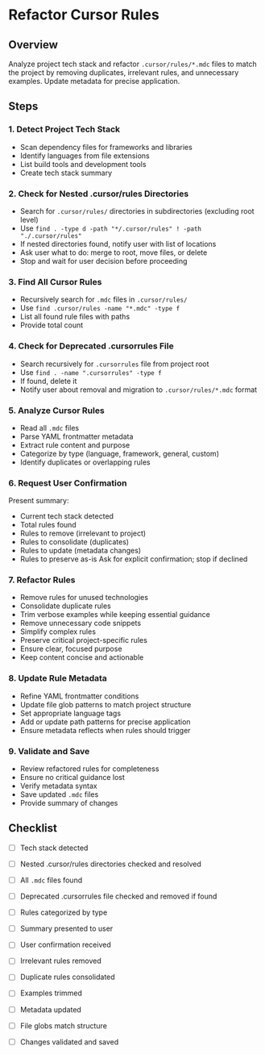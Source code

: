 # Refactor Cursor Rules

## Overview
Analyze project tech stack and refactor `.cursor/rules/*.mdc` files to match the project by removing duplicates, irrelevant rules, and unnecessary examples. Update metadata for precise application.

## Steps

### 1. Detect Project Tech Stack
- Scan dependency files for frameworks and libraries
- Identify languages from file extensions
- List build tools and development tools
- Create tech stack summary

### 2. Check for Nested .cursor/rules Directories
- Search for `.cursor/rules/` directories in subdirectories (excluding root level)
- Use `find . -type d -path "*/.cursor/rules" ! -path "./.cursor/rules"`
- If nested directories found, notify user with list of locations
- Ask user what to do: merge to root, move files, or delete
- Stop and wait for user decision before proceeding

### 3. Find All Cursor Rules
- Recursively search for `.mdc` files in `.cursor/rules/`
- Use `find .cursor/rules -name "*.mdc" -type f`
- List all found rule files with paths
- Provide total count

### 4. Check for Deprecated .cursorrules File
- Search recursively for `.cursorrules` file from project root
- Use `find . -name ".cursorrules" -type f`
- If found, delete it
- Notify user about removal and migration to `.cursor/rules/*.mdc` format

### 5. Analyze Cursor Rules
- Read all `.mdc` files
- Parse YAML frontmatter metadata
- Extract rule content and purpose
- Categorize by type (language, framework, general, custom)
- Identify duplicates or overlapping rules

### 6. Request User Confirmation
Present summary:
- Current tech stack detected
- Total rules found
- Rules to remove (irrelevant to project)
- Rules to consolidate (duplicates)
- Rules to update (metadata changes)
- Rules to preserve as-is
Ask for explicit confirmation; stop if declined

### 7. Refactor Rules
- Remove rules for unused technologies
- Consolidate duplicate rules
- Trim verbose examples while keeping essential guidance
- Remove unnecessary code snippets
- Simplify complex rules
- Preserve critical project-specific rules
- Ensure clear, focused purpose
- Keep content concise and actionable

### 8. Update Rule Metadata
- Refine YAML frontmatter conditions
- Update file glob patterns to match project structure
- Set appropriate language tags
- Add or update path patterns for precise application
- Ensure metadata reflects when rules should trigger

### 9. Validate and Save
- Review refactored rules for completeness
- Ensure no critical guidance lost
- Verify metadata syntax
- Save updated `.mdc` files
- Provide summary of changes

## Checklist

- [ ] Tech stack detected
- [ ] Nested .cursor/rules directories checked and resolved
- [ ] All `.mdc` files found
- [ ] Deprecated .cursorrules file checked and removed if found
- [ ] Rules categorized by type
- [ ] Summary presented to user
- [ ] User confirmation received
- [ ] Irrelevant rules removed
- [ ] Duplicate rules consolidated
- [ ] Examples trimmed
- [ ] Metadata updated
- [ ] File globs match structure
- [ ] Changes validated and saved

